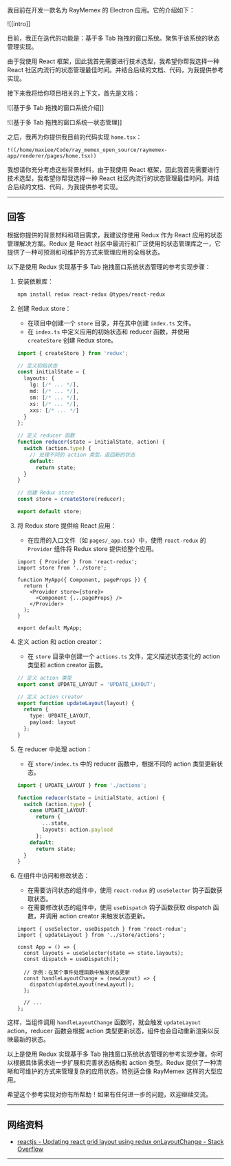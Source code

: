 我目前在开发一款名为 RayMemex 的 Electron 应用。它的介绍如下：

![[intro]]

目前，我正在迭代的功能是：基于多 Tab 拖拽的窗口系统。聚焦于该系统的状态管理实现。

由于我使用 React 框架，因此我首先需要进行技术选型，我希望你帮我选择一种 React 社区内流行的状态管理最佳时间。并结合后续的文档、代码，为我提供参考实现。

接下来我将给你项目相关的上下文，首先是文档：

![[基于多 Tab 拖拽的窗口系统介绍]]

![[基于多 Tab 拖拽的窗口系统—状态管理]]

之后，我再为你提供我目前的代码实现 `home.tsx`：

```tsx
!((/home/maxiee/Code/ray_memex_open_source/raymemex-app/renderer/pages/home.tsx))
```

我想请你充分考虑这些背景材料，由于我使用 React 框架，因此我首先需要进行技术选型，我希望你帮我选择一种 React 社区内流行的状态管理最佳时间。并结合后续的文档、代码，为我提供参考实现。

---

## 回答

根据你提供的背景材料和项目需求，我建议你使用 Redux 作为 React 应用的状态管理解决方案。Redux 是 React 社区中最流行和广泛使用的状态管理库之一，它提供了一种可预测和可维护的方式来管理应用的全局状态。

以下是使用 Redux 实现基于多 Tab 拖拽窗口系统状态管理的参考实现步骤：

1. 安装依赖库：
   ```bash
   npm install redux react-redux @types/react-redux
   ```

2. 创建 Redux store：
   - 在项目中创建一个 `store` 目录，并在其中创建 `index.ts` 文件。
   - 在 `index.ts` 中定义应用的初始状态和 reducer 函数，并使用 `createStore` 创建 Redux store。

   ```typescript
   import { createStore } from 'redux';

   // 定义初始状态
   const initialState = {
     layouts: {
       lg: [/* ... */],
       md: [/* ... */],
       sm: [/* ... */],
       xs: [/* ... */],
       xxs: [/* ... */]
     }
   };

   // 定义 reducer 函数
   function reducer(state = initialState, action) {
     switch (action.type) {
       // 处理不同的 action 类型，返回新的状态
       default:
         return state;
     }
   }

   // 创建 Redux store
   const store = createStore(reducer);

   export default store;
   ```

3. 将 Redux store 提供给 React 应用：
   - 在应用的入口文件（如 `pages/_app.tsx`）中，使用 `react-redux` 的 `Provider` 组件将 Redux store 提供给整个应用。

   ```tsx
   import { Provider } from 'react-redux';
   import store from '../store';

   function MyApp({ Component, pageProps }) {
     return (
       <Provider store={store}>
         <Component {...pageProps} />
       </Provider>
     );
   }

   export default MyApp;
   ```

4. 定义 action 和 action creator：
   - 在 `store` 目录中创建一个 `actions.ts` 文件，定义描述状态变化的 action 类型和 action creator 函数。

   ```typescript
   // 定义 action 类型
   export const UPDATE_LAYOUT = 'UPDATE_LAYOUT';

   // 定义 action creator
   export function updateLayout(layout) {
     return {
       type: UPDATE_LAYOUT,
       payload: layout
     };
   }
   ```

5. 在 reducer 中处理 action：
   - 在 `store/index.ts` 中的 reducer 函数中，根据不同的 action 类型更新状态。

   ```typescript
   import { UPDATE_LAYOUT } from './actions';

   function reducer(state = initialState, action) {
     switch (action.type) {
       case UPDATE_LAYOUT:
         return {
           ...state,
           layouts: action.payload
         };
       default:
         return state;
     }
   }
   ```

6. 在组件中访问和修改状态：
   - 在需要访问状态的组件中，使用 `react-redux` 的 `useSelector` 钩子函数获取状态。
   - 在需要修改状态的组件中，使用 `useDispatch` 钩子函数获取 dispatch 函数，并调用 action creator 来触发状态更新。

   ```tsx
   import { useSelector, useDispatch } from 'react-redux';
   import { updateLayout } from '../store/actions';

   const App = () => {
     const layouts = useSelector(state => state.layouts);
     const dispatch = useDispatch();

     // 示例：在某个事件处理函数中触发状态更新
     const handleLayoutChange = (newLayout) => {
       dispatch(updateLayout(newLayout));
     };

     // ...
   };
   ```

这样，当组件调用 `handleLayoutChange` 函数时，就会触发 `updateLayout` action，reducer 函数会根据 action 类型更新状态，组件也会自动重新渲染以反映最新的状态。

以上是使用 Redux 实现基于多 Tab 拖拽窗口系统状态管理的参考实现步骤。你可以根据具体需求进一步扩展和完善状态结构和 action 类型。Redux 提供了一种清晰和可维护的方式来管理复杂的应用状态，特别适合像 RayMemex 这样的大型应用。

希望这个参考实现对你有所帮助！如果有任何进一步的问题，欢迎继续交流。

---

## 网络资料

- [reactjs - Updating react grid layout using redux onLayoutChange - Stack Overflow](https://stackoverflow.com/questions/66303142/updating-react-grid-layout-using-redux-onlayoutchange)

---

